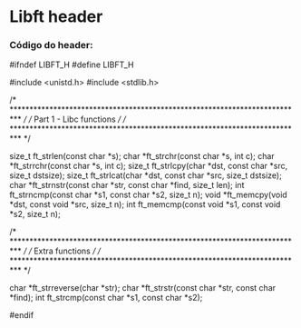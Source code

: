# Libft header

### Código do header:
#ifndef LIBFT_H
#define LIBFT_H

#include <unistd.h>
#include <stdlib.h>

/* ************************************************************************** */
/*                          Part 1 - Libc functions                           */
/* ************************************************************************** */

size_t  ft_strlen(const char *s);
char    *ft_strchr(const char *s, int c);
char    *ft_strrchr(const char *s, int c);
size_t  ft_strlcpy(char *dst, const char *src, size_t dstsize);
size_t  ft_strlcat(char *dst, const char *src, size_t dstsize);
char    *ft_strnstr(const char *str, const char *find, size_t len);
int     ft_strncmp(const char *s1, const char *s2, size_t n);
void	*ft_memcpy(void *dst, const void *src, size_t n);
int     ft_memcmp(const void *s1, const void *s2, size_t n);

/* ************************************************************************** */
/*                              Extra functions                               */
/* ************************************************************************** */

char    *ft_strreverse(char *str);
char    *ft_strstr(const char *str, const char *find);
int     ft_strcmp(const char *s1, const char *s2);

#endif
```